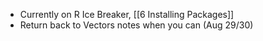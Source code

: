 - Currently on R Ice Breaker, [[6 Installing Packages]]
- Return back to Vectors notes when you can (Aug 29/30)